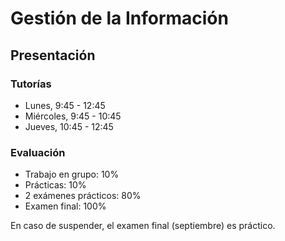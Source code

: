 # Gestión de la Información
## Presentación

### Tutorías

- Lunes, 9:45 - 12:45
- Miércoles, 9:45 - 10:45
- Jueves, 10:45 - 12:45

### Evaluación

- Trabajo en grupo: 10%
- Prácticas: 10%
- 2 exámenes prácticos: 80%
- Examen final: 100%

En caso de suspender, el examen final (septiembre) es práctico.
